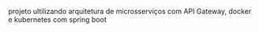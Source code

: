 projeto ultilizando arquitetura de microsserviços com API Gateway, docker e kubernetes com spring boot
